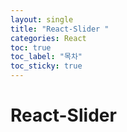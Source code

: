 ```yaml
---
layout: single
title: "React-Slider "
categories: React
toc: true
toc_label: "목차"
toc_sticky: true
---
```


# React-Slider
